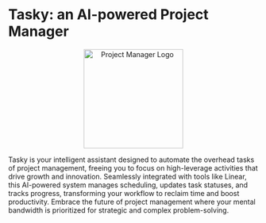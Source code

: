 # Tasky: an AI-powered Project Manager

<p align="center">
    <img src="https://vivek-public-cdn.s3.us-west-2.amazonaws.com/project-manager.png" alt="Project Manager Logo" width="200" height="200">
</p>

Tasky is your intelligent assistant designed to automate the overhead tasks of project management, freeing you to focus on high-leverage activities that drive growth and innovation. Seamlessly integrated with tools like Linear, this AI-powered system manages scheduling, updates task statuses, and tracks progress, transforming your workflow to reclaim time and boost productivity. Embrace the future of project management where your mental bandwidth is prioritized for strategic and complex problem-solving.
